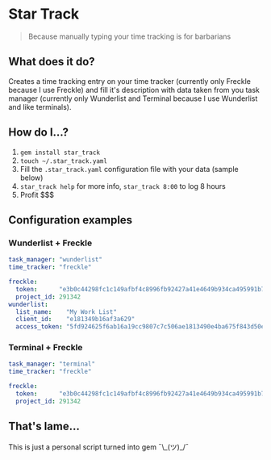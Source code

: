 # Star Track
> Because manually typing your time tracking is for barbarians

## What does it do?
Creates a time tracking entry on your time tracker (currently only Freckle because I use Freckle) and fill it's description with data taken from you task manager (currently only Wunderlist and Terminal because I use Wunderlist and like terminals).

## How do I...?
1. `gem install star_track`
2. `touch ~/.star_track.yaml`
3. Fill the `.star_track.yaml` configuration file with your data (sample below)
4. `star_track help` for more info, `star_track 8:00` to log 8 hours
5. Profit $$$

## Configuration examples
### Wunderlist + Freckle
```yaml
task_manager: "wunderlist"
time_tracker: "freckle"

freckle:
  token:      "e3b0c44298fc1c149afbf4c8996fb92427a41e4649b934ca495991b7852b855"
  project_id: 291342
wunderlist:
  list_name:    "My Work List"
  client_id:    "e181349b16af3a629"
  access_token: "5fd924625f6ab16a19cc9807c7c506ae1813490e4ba675f843d50e0baacdb8"
```

### Terminal + Freckle
```yaml
task_manager: "terminal"
time_tracker: "freckle"

freckle:
  token:      "e3b0c44298fc1c149afbf4c8996fb92427a41e4649b934ca495991b7852b855"
  project_id: 291342
```

## That's lame...
This is just a personal script turned into gem ¯\\\_(ツ)_/¯
